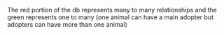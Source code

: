 The red portion of the db represents many to many relationships and the green represents one to many (one animal can have a main adopter but adopters can have more than one animal)
